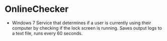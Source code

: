 # OnlineChecker

* Windows 7 Service that determines if a user is currently using their computer by
checking if the lock screen is running. Saves output logs to a text file, runs every 60 seconds.
